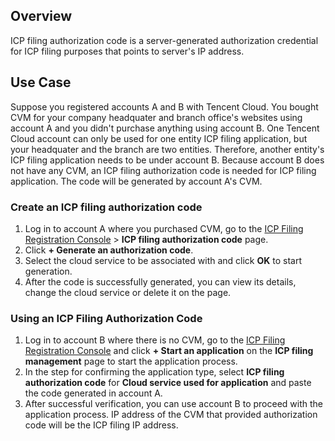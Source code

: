 ## Overview

ICP filing authorization code is a server-generated authorization credential for ICP filing purposes that points to server's IP address.

## Use Case

Suppose you registered accounts A and B with Tencent Cloud. You bought CVM for your company headquater and branch office's websites using account A and you didn't purchase anything using account B. One Tencent Cloud account can only be used for one entity ICP filing application, but your headquater and the branch are two entities. Therefore, another entity's ICP filing application needs to be under account B. Because account B does not have any CVM, an ICP filing authorization code is needed for ICP filing application. The code will be generated by account A's CVM.

### Create an ICP filing authorization code

1. Log in to account A where you purchased CVM, go to the [ICP Filing Registration Console](https://console.cloud.tencent.com/beian) > **ICP filing authorization code** page.
2. Click **+ Generate an authorization code**.
3. Select the cloud service to be associated with and click **OK** to start generation.
4. After the code is successfully generated, you can view its details, change the cloud service or delete it on the page.

### Using an ICP Filing Authorization Code

1. Log in to account B where there is no CVM, go to the [ICP Filing Registration Console](https://console.cloud.tencent.com/beian) and click **+ Start an application** on the **ICP filing management** page to start the application process.
2. In the step for confirming the application type, select **ICP filing authorization code** for **Cloud service used for application** and paste the code generated in account A.
3. After successful verification, you can use account B to proceed with the application process. IP address of the CVM that provided authorization code will be the ICP filing IP address.

